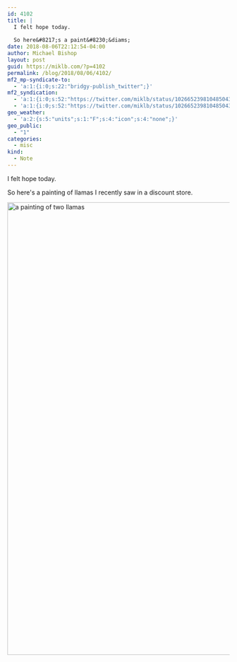 ```yaml
---
id: 4102
title: |
  I felt hope today.
  
  So here&#8217;s a paint&#8230;&diams;
date: 2018-08-06T22:12:54-04:00
author: Michael Bishop
layout: post
guid: https://miklb.com/?p=4102
permalink: /blog/2018/08/06/4102/
mf2_mp-syndicate-to:
  - 'a:1:{i:0;s:22:"bridgy-publish_twitter";}'
mf2_syndication:
  - 'a:1:{i:0;s:52:"https://twitter.com/miklb/status/1026652398104850433";}'
  - 'a:1:{i:0;s:52:"https://twitter.com/miklb/status/1026652398104850433";}'
geo_weather:
  - 'a:2:{s:5:"units";s:1:"F";s:4:"icon";s:4:"none";}'
geo_public:
  - "1"
categories:
  - misc
kind:
  - Note
---
```

I felt hope today. 

So here's a painting of llamas I recently saw in a discount store.

<img src="https://miklb.com/content/uploads/2018/08/wsi-imageoptim-IMG_0738-1024x1024.jpg" alt="a painting of two llamas " width="1024" height="1024" class="u-photo alignnone size-large wp-image-4103" />